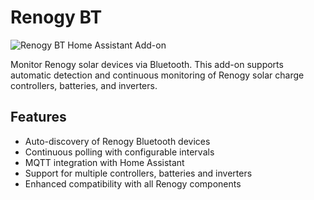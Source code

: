 # Renogy BT

![Renogy BT Home Assistant Add-on](https://github.com/cyrils/renogy-bt/assets/5549113/bcdef6ec-efc9-44fd-af70-67165cf6862e)

Monitor Renogy solar devices via Bluetooth. This add-on supports automatic detection and continuous monitoring of Renogy solar charge controllers, batteries, and inverters.

## Features

- Auto-discovery of Renogy Bluetooth devices
- Continuous polling with configurable intervals
- MQTT integration with Home Assistant
- Support for multiple controllers, batteries and inverters
- Enhanced compatibility with all Renogy components
